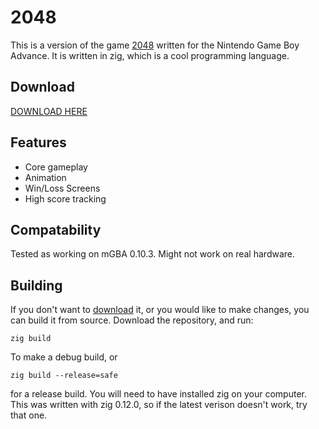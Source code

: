 # 2048
This is a version of the game [2048](2048.org) written for the Nintendo Game Boy Advance. It is written in zig, which is a cool programming language.

## Download
[DOWNLOAD HERE](https://github.com/jonot-cyber/2048-zig/releases)

## Features
- Core gameplay
- Animation
- Win/Loss Screens
- High score tracking

## Compatability
Tested as working on mGBA 0.10.3. Might not work on real hardware.

## Building
If you don't want to [download](https://github.com/jonot-cyber/2048-zig/releases) it, or you would like to make changes, you can build it from source. Download the repository, and run:
```
zig build
```
To make a debug build, or
```
zig build --release=safe
```
for a release build. You will need to have installed zig on your computer. This was written with zig 0.12.0, so if the latest verison doesn't work, try that one.

